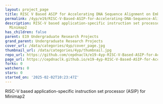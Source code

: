 ```yaml
---
layout: project_page
title: RISC V Based ASIP for Accelerating DNA Sequence Alignment on Embedded Systems
permalink: /4yp/e19/RISC-V-Based-ASIP-for-Accelerating-DNA-Sequence-Alignment-on-Embedded-Systems/
description: RISC-V based application-specific instruction set processor (ASIP) for
  Minimap2
has_children: false
parent: E19 Undergraduate Research Projects
grand_parent: Undergraduate Research Projects
cover_url: /data/categories/4yp/cover_page.jpg
thumbnail_url: /data/categories/4yp/thumbnail.jpg
repo_url: https://github.com/cepdnaclk/e19-4yp-RISC-V-Based-ASIP-for-Accelerating-DNA-Sequence-Alignment-on-Embedded-Systems
page_url: https://cepdnaclk.github.io/e19-4yp-RISC-V-Based-ASIP-for-Accelerating-DNA-Sequence-Alignment-on-Embedded-Systems
forks: 0
watchers: 0
stars: 0
started_on: '2025-02-02T10:23:47Z'
---
```


RISC-V based application-specific instruction set processor (ASIP) for Minimap2
